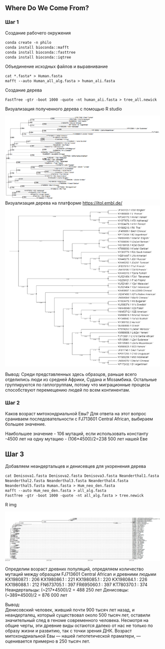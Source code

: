 ## Where Do We Come From?
### Шаг 1
Создание рабочего окружения
```
conda create -n philo
conda install bioconda::mafft
conda install bioconda::fasttree
conda install bioconda::iqtree
```
Объединение исходных файлов и выравнивание
```
cat *.fasta* > Human.fasta
mafft --auto Human_all_alg.fasta > human_ali.fasta
```
Создание дерева 
```
FastTree -gtr -boot 1000 -quote -nt human_ali.fasta > tree_all.newick
```
Визуализация полученного дерева с помощью R studio

![Alt text](R_img_hum.png)
Визуализация дерева на платформе https://itol.embl.de/
![Alt text]( iTOL_hum.png)

Вывод: Среди представленных здесь образцов, раньше всего отделились люди из средней Африки, Судана и Мозамбика. Остальные группируются по гаплогруппам, потому что миграционные процесы способствуют перемещению людей по всем континентам. 
### Шаг 2
Каков возраст митохондриальной Евы?
Для ответа на этот вопрос сраниваем последовательности с FJ713601 Central African, выбираем большее значение. 
 

Наибольшее значение - 106 мутаций, если использовать константу -4500 лет на одну мутацию - (106*4500)/2=238 500 лет нашей Еве
## Шаг 3
Добавляем неандертальцев и денисевцев для укоренения дерева 
```
cat Denisova1.fasta Denisova2.fasta Denisova3.fasta Neanderthal1.fasta Neanderthal2.fasta Neanderthal3.fasta Neanderthal4.fasta  Neanderthal5.fasta Human.fasta > Hum_neo_den.fasta
mafft --auto Hum_neo_den.fasta > all_alg.fasta
FastTree -gtr -boot 1000 -quote -nt all_alg.fasta > tree.newick
```

R img

![Alt text](R_img_all.png)


Определим возраст древних популяций, опредяляем количество мутаций между образцом FJ713601 Central African и древними людьми
KX198087.1 : 206 
KX198086.1 : 221 
KX198085.1 : 220 
KX198084.1 : 226 
KX198088.1 : 212 
FN673705.1 : 397 
FR695060.1 : 397 
KT780370.1 : 374
Неандертальцы: (~217*4500)/2 = 488 250 лет
Денисовцы: (~389*4500)/2 = 876 000 лет

Вывод:  
Денисовский человек, живший почти 900 тысяч лет назад, и неандерталец, который существовал около 500 тысяч лет, оставили значительный след в геноме современного человека. Несмотря на общие черты, эти древние виды остаются далеко от нас не только по образу жизни и развитию, так с точки зрения ДНК. Возраст митохондриальной Евы — нашей гипотетической праматери,  — оценивается примерно в 250 тысяч лет. 